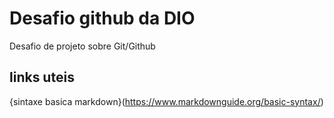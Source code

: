 # Desafio github da DIO
Desafio de projeto sobre Git/Github

## links uteis
{sintaxe basica markdown}(https://www.markdownguide.org/basic-syntax/)

